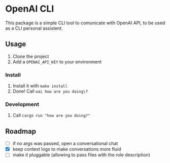# OpenAI CLI

This package is a simple CLI tool to comunicate with OpenAI API, to be used as a CLI personal assistent.

## Usage

1. Clone the project
2. Add a `OPENAI_API_KEY` to your environment

### Install

1. Install it with `make install`
2. Done! Call `oai how are you doing\?`

### Development

1. Call `cargo run "how are you doing?"`

## Roadmap

- [ ] if no args was passed, open a conversational chat
- [x] keep context logs to make conversations more fluid
- [ ] make it pluggable (allowing to pass files with the role description)
